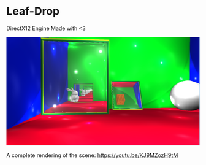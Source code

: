 # Leaf-Drop
DirectX12 Engine Made with <3 

![alt text](https://github.com/TheFlyingPandaa/Leaf-Drop/blob/master/Leaf-Drop.PNG)

A complete rendering of the scene:  https://youtu.be/KJ9MZozH9tM
